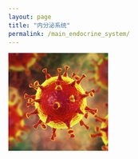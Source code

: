 ```yaml
---
layout: page
title: "内分泌系统"
permalink: /main_endocrine_system/
---
```


  <img src="/image/head.jpg" alt="drawing" width="200">
